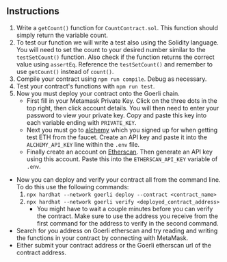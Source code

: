 ## Instructions
1. Write a `getCount()` function for `CountContract.sol`. This function should simply return the variable count.
2. To test our function we will write a test also using the Solidity language. You will need to set the count to your desired number similar to the `testSetCount()` function. Also check if the function returns the correct value using `assertEq`. Reference the `testSetCount()` and remember to use `getCount()` instead of `count()`.
3. Compile your contract using `npm run compile`. Debug as necessary.
4. Test your contract's functions with `npm run test`.
5. Now you must deploy your contract onto the Goerli chain.
	- First fill in your Metamask Private Key. Click on the three dots in the top right, then click account details. You will then need to enter your password to view your private key. Copy and paste this key into each variable ending with `PRIVATE_KEY`. 
	- Next you must go to [alchemy](https://www.alchemy.com/) which you signed up for when getting test ETH from the faucet. Create an API key and paste it into the `ALCHEMY_API_KEY` line within the `.env` file.
	- Finally create an account on [Etherscan](https://etherscan.io/). Then generate an API key using this account. Paste this into the `ETHERSCAN_API_KEY` variable of `.env`.
- Now you can deploy and verify your contract all from the command line. To do this use the following commands:
	1. `npx hardhat --network goerli deploy --contract <contract_name>`
	2. `npx hardhat --network goerli verify <deployed_contract_address>`
		- You might have to wait a couple minutes before you can verify the contract. Make sure to use the address you receive from the first command for the address to verify in the second command.
- Search for you address on Goerli etherscan and try reading and writing the functions in your contract by connecting with MetaMask.
- Either submit your contract address or the Goerli etherscan url of the contract address. 
